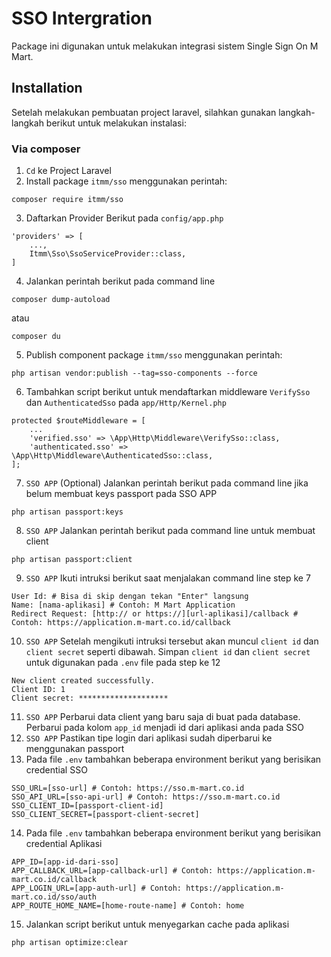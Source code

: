 # SSO Intergration

Package ini digunakan untuk melakukan integrasi sistem Single Sign On M Mart.

## Installation

Setelah melakukan pembuatan project laravel, silahkan gunakan langkah-langkah berikut untuk melakukan instalasi:

### Via composer

1. `Cd` ke Project Laravel
2. Install package `itmm/sso` menggunakan perintah:
```
composer require itmm/sso
```
3. Daftarkan Provider Berikut pada `config/app.php`
```
'providers' => [
    ...,
    Itmm\Sso\SsoServiceProvider::class,
]
```
4. Jalankan perintah berikut pada command line 
```
composer dump-autoload
```
atau
```
composer du
```
5. Publish component package `itmm/sso` menggunakan perintah:
```
php artisan vendor:publish --tag=sso-components --force
```
6. Tambahkan script berikut untuk mendaftarkan middleware `VerifySso` dan `AuthenticatedSso` pada `app/Http/Kernel.php`
```
protected $routeMiddleware = [
    ...
    'verified.sso' => \App\Http\Middleware\VerifySso::class,
    'authenticated.sso' => \App\Http\Middleware\AuthenticatedSso::class,
];
```
7. `SSO APP` (Optional) Jalankan perintah berikut pada command line jika belum membuat keys passport pada SSO APP
```
php artisan passport:keys
```
8. `SSO APP` Jalankan perintah berikut pada command line untuk membuat client
```
php artisan passport:client
```
9. `SSO APP` Ikuti intruksi berikut saat menjalakan command line step ke 7
```
User Id: # Bisa di skip dengan tekan "Enter" langsung
Name: [nama-aplikasi] # Contoh: M Mart Application
Redirect Request: [http:// or https://][url-aplikasi]/callback # Contoh: https://application.m-mart.co.id/callback
```
10. `SSO APP` Setelah mengikuti intruksi tersebut akan muncul `client id` dan `client secret` seperti dibawah. Simpan `client id` dan `client secret` untuk digunakan pada `.env` file pada step ke 12
```
New client created successfully.
Client ID: 1
Client secret: ********************
```
11. `SSO APP` Perbarui data client yang baru saja di buat pada database. Perbarui pada kolom `app_id` menjadi id dari aplikasi anda pada SSO
12. `SSO APP` Pastikan tipe login dari aplikasi sudah diperbarui ke menggunakan passport
13. Pada file `.env` tambahkan beberapa environment berikut yang berisikan credential SSO
```
SSO_URL=[sso-url] # Contoh: https://sso.m-mart.co.id
SSO_API_URL=[sso-api-url] # Contoh: https://sso.m-mart.co.id
SSO_CLIENT_ID=[passport-client-id]
SSO_CLIENT_SECRET=[passport-client-secret]
```
14. Pada file `.env` tambahkan beberapa environment berikut yang berisikan credential Aplikasi
```
APP_ID=[app-id-dari-sso]
APP_CALLBACK_URL=[app-callback-url] # Contoh: https://application.m-mart.co.id/callback
APP_LOGIN_URL=[app-auth-url] # Contoh: https://application.m-mart.co.id/sso/auth
APP_ROUTE_HOME_NAME=[home-route-name] # Contoh: home
```
15. Jalankan script berikut untuk menyegarkan cache pada aplikasi
```
php artisan optimize:clear
```